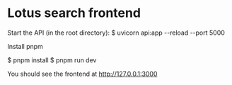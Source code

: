 # Lotus search frontend

Start the API (in the root directory):
$ uvicorn api:app --reload --port 5000

Install pnpm

$ pnpm install
$ pnpm run dev

You should see the frontend at http://127.0.0.1:3000
